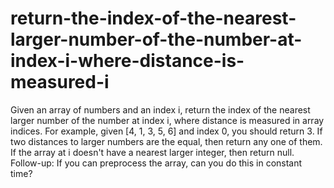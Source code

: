 # return-the-index-of-the-nearest-larger-number-of-the-number-at-index-i-where-distance-is-measured-i
Given an array of numbers and an index i, return the index of the nearest larger number of the number at index i, where distance is measured in array indices.  For example, given [4, 1, 3, 5, 6] and index 0, you should return 3.  If two distances to larger numbers are the equal, then return any one of them. If the array at i doesn't have a nearest larger integer, then return null.  Follow-up: If you can preprocess the array, can you do this in constant time?
